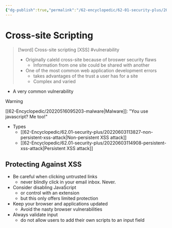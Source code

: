 ```yaml
---
{"dg-publish":true,"permalink":"/62-encyclopedic/62-01-security-plus/20220603113047-cross-site-scripting/","dgHomeLink":true,"dgPassFrontmatter":false}
---
```



# Cross-site Scripting

>[!word] Cross-site scripting [XSS] #vulnerability
> - Originally caleld cross-site because of broswer security flaws 
>     - Information from one site could be shared with another 
> - One of the most common web application development errors 
>     - takes advantages of the trust a user has for a site 
>     - Complex and varied 

- A very common vulnerability 

>[!warning] 
>[[62-Encyclopedic/20220516095203-malware|Malware]]: "You use javascript? Me too!"

- Types 
	- [[62-Encyclopedic/62.01-security-plus/20220603113827-non-persistent-xss-attack|Non-persistent XSS attack]]
	- [[62-Encyclopedic/62.01-security-plus/20220603114908-persistent-xss-attack|Persistent XSS attack]]

## Protecting Against XSS

- Be careful when clicking untrusted links 
	- never blindly click in your email inbox. Never. 
- Consider disabling JavaScript 
	- or control with an extension 
	- but this only offers limited protection 
- Keep your browser and applications updated 
	- Avoid the nasty browser vulnerabilities 
- Always validate input 
	- do not allow users to add their own scripts to an input field 
